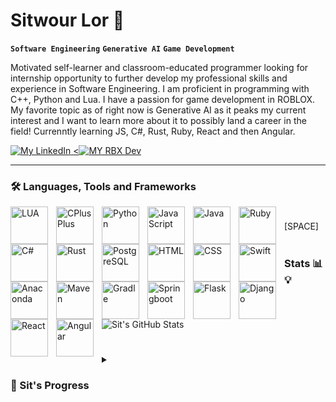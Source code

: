 
# Sitwour Lor 👷

**`Software Engineering`** **`Generative AI`** **`Game Development`**

Motivated self-learner and classroom-educated programmer looking for internship opportunity to further develop my professional skills and experience in Software Engineering. I am proficient in programming with C++, Python and Lua. I have a passion for game development in ROBLOX. My favorite topic as of right now is Generative AI as it peaks my current interest and I want to learn more about it to possibly land a career in the field! Currenntly learning JS, C#, Rust, Ruby, React and then Angular.
<p align="left">
  
<a href="https://www.linkedin.com/in/sitwour-lor-21b615260">
  <img alt ="My LinkedIn " title="This is my LinkedIn Profile" src="https://custom-icon-badges.demolab.com/badge/Linked-In-blue.svg?logo=linkedinuno"/>
</a>
<a href="https://devforum.roblox.com/u/garbnothrow">
  <<img alt="MY RBX Dev" title="This is my Roblox Developer Profile" src="https://custom-icon-badges.demolab.com/badge/RBX-Developer-blue.svg?logo=rbxuno">
</a>

</p>

---
### 🛠️ Languages, Tools and Frameworks
<img align="left" alt="LUA" width="60px" style="padding-right:10px;" src="https://cdn.jsdelivr.net/gh/devicons/devicon@latest/icons/lua/lua-original.svg"/>
<img align="left" alt="CPlusPlus" width="60px" style="padding-right:10px;" src="https://cdn.jsdelivr.net/gh/devicons/devicon/icons/cplusplus/cplusplus-original.svg"/>
<img align="left" alt="Python" width="60px" style="padding-right:10px;" src="https://cdn.jsdelivr.net/gh/devicons/devicon@latest/icons/python/python-original-wordmark.svg"/>  
<img align="left" alt="JavaScript" width="60px" style="padding-right:10px;" src="https://cdn.jsdelivr.net/gh/devicons/devicon@latest/icons/javascript/javascript-original.svg"/>
<img align="left" alt="Java" width="60px" style="padding-right:10px;" src="https://cdn.jsdelivr.net/gh/devicons/devicon/icons/java/java-original-wordmark.svg"/>  
<img align="left" alt="Ruby" width="60px" style="padding-right:10px;" src="https://cdn.jsdelivr.net/gh/devicons/devicon@latest/icons/ruby/ruby-original-wordmark.svg"/>
<img align="left" alt="C#" width="60px" style="padding-right:10px;" src="https://cdn.jsdelivr.net/gh/devicons/devicon@latest/icons/csharp/csharp-original.svg"/>
<img align="left" alt="Rust" width="60px" style="padding-right:10px;" src="https://cdn.jsdelivr.net/gh/devicons/devicon@latest/icons/rust/rust-original.svg"/> 
<img align="left" alt="PostgreSQL" width="60px" style="padding-right:10px;" src="https://cdn.jsdelivr.net/gh/devicons/devicon@latest/icons/postgresql/postgresql-plain-wordmark.svg"/>
<img align="left" alt="HTML" width="60px" style="padding-right:10px;" src="https://cdn.jsdelivr.net/gh/devicons/devicon@latest/icons/html5/html5-plain-wordmark.svg"/>
<img align="left" alt="CSS" width="60px" style="padding-right:10px;" src="https://cdn.jsdelivr.net/gh/devicons/devicon@latest/icons/css3/css3-plain-wordmark.svg"/>
<img align="left" alt="Swift" width="60px" style="padding-right:10px;" src="https://cdn.jsdelivr.net/gh/devicons/devicon@latest/icons/swift/swift-original-wordmark.svg"/>
<img align="left" alt="Anaconda" width="60px" style="padding-right:10px;" src="https://cdn.jsdelivr.net/gh/devicons/devicon@latest/icons/anaconda/anaconda-original-wordmark.svg"/>
<img align="left" alt="Maven" width="60px" style="padding-right:10px;" src="https://cdn.jsdelivr.net/gh/devicons/devicon@latest/icons/maven/maven-original-wordmark.svg"/>
<img align="left" alt="Gradle" width="60px" style="padding-right:10px;" src="https://cdn.jsdelivr.net/gh/devicons/devicon@latest/icons/gradle/gradle-original-wordmark.svg"/>
<img align="left" alt="Springboot" width="60px" style="padding-right:10px;" src="https://cdn.jsdelivr.net/gh/devicons/devicon/icons/spring/spring-original-wordmark.svg"/>
<img align="left" alt="Flask" width="60px" style="padding-right:10px;" src="https://cdn.jsdelivr.net/gh/devicons/devicon@latest/icons/flask/flask-original-wordmark.svg"/>
<img align="left" alt="Django" width="60px" style="padding-right:10px;" src="https://cdn.jsdelivr.net/gh/devicons/devicon@latest/icons/django/django-plain-wordmark.svg"/>
<img align="left" alt="React" width="60px" style="padding-right:10px;" src="https://cdn.jsdelivr.net/gh/devicons/devicon@latest/icons/react/react-original-wordmark.svg"/>
<img align="left" alt="Angular" width="60px" style="padding-right:10px;" src="https://cdn.jsdelivr.net/gh/devicons/devicon@latest/icons/angular/angular-original-wordmark.svg"/>

#





#

[SPACE]<br><br>

### Stats 📊💡

![Sit's GitHub Stats](https://github-readme-stats.vercel.app/api?username=official3lo&show_icons=true&theme=tokyonight)

#

<details>
  <summary><h3>🧑 Sit's Progress</summary>
    Hello! if you are reading this, it means you are interested in my story of struggles to become a Software Engineer. I struggled with self teaching myself how to code and be good learner as discipline and being steady focus was hard enough with distractions and situational life events. Too add to these negative, it was much more difficult also due to not having a clear path or plan and was going blindly into the world of programming without any guidance too. I also took a different path trying to make a career as a nurse, but felt like I had a hole in my heart which was my purpose to live. I genuinely took time off to contemplate and finally rediscover my passion for programming and set my path on my journey to reinvent myself and work my way up to become a Software Engineer. Took me years to realize I have been doing the same beginner programming concept repetitively resulting me to start understanding programming as a whole. I am grateful to where I am currently because without all these mistakes and errors I have come across, I would had not become the problem solver I am today and be able to critically think for myself. Now, without even thinking, I believe I have become a programmer by heart and coding is engraved within me as I like to believe that this world runs like computers working through while, ifs and for loops statements to reach a certain action and output that will one day lead me to my end goal.
</details>


<!--
**Official3Lo/Official3Lo** is a ✨ _special_ ✨ repository because its `README.md` (this file) appears on your GitHub profile.

Here are some ideas to get you started:

- 🔭 I’m currently working on ...
- 🌱 I’m currently learning ...
- 👯 I’m looking to collaborate on ...
- 🤔 I’m looking for help with ...
- 💬 Ask me about ...
- 📫 How to reach me: ...
- 😄 Pronouns: ...
- ⚡ Fun fact: ...
-->
